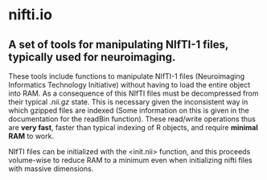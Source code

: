 # nifti.io
## A set of tools for manipulating NIfTI-1 files, typically used for neuroimaging.

These tools include functions to manipulate NIfTI-1 files (Neuroimaging Informatics Technology Initiative) without having to load the entire object into RAM. As a consequence of this NIfTI files must be decompressed from their typical *.nii.gz* state. This is necessary given the inconsistent way in which gzipped files are indexed (Some information on this is given in the documentation for the readBin function). These read/write operations thus are **very fast**, faster than typical indexing of R objects, and require **minimal RAM** to work.

NIfTI files can be initialized with the <init.nii> function, and this proceeds volume-wise to reduce RAM to a minimum even when initializing nifti files with massive dimensions.

